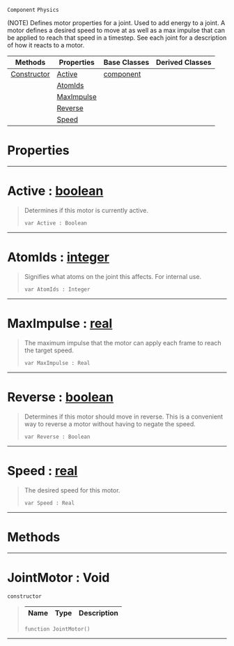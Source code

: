  `Component` `Physics`



(NOTE) Defines motor properties for a joint. Used to add energy to a joint. A motor defines a desired speed to move at as well as a max impulse that can be applied to reach that speed in a timestep. See each joint for a description of how it reacts to a motor.

|Methods|Properties|Base Classes|Derived Classes|
|---|---|---|---|
|[ Constructor](https://github.com/ZilchEngine/ZilchDocs/blob/master/code_reference/class_reference/jointmotor.markdown#jointmotor-void)|[ Active](https://github.com/ZilchEngine/ZilchDocs/blob/master/code_reference/class_reference/jointmotor.markdown#active-zero-engine-docum)|[component](https://github.com/ZilchEngine/ZilchDocs/blob/master/code_reference/class_reference/component.markdown)| |
| |[ AtomIds](https://github.com/ZilchEngine/ZilchDocs/blob/master/code_reference/class_reference/jointmotor.markdown#atomids-zero-engine-docu)| | |
| |[ MaxImpulse](https://github.com/ZilchEngine/ZilchDocs/blob/master/code_reference/class_reference/jointmotor.markdown#maximpulse-zero-engine-d)| | |
| |[ Reverse](https://github.com/ZilchEngine/ZilchDocs/blob/master/code_reference/class_reference/jointmotor.markdown#reverse-zero-engine-docu)| | |
| |[ Speed](https://github.com/ZilchEngine/ZilchDocs/blob/master/code_reference/class_reference/jointmotor.markdown#speed-zero-engine-docume)| | |


 #  Properties


---  
 #  Active : [boolean](https://github.com/ZilchEngine/ZilchDocs/blob/master/code_reference/nada_base_types/boolean.markdown)

> Determines if this motor is currently active.
> ``` lang=cpp, name=Nada
> var Active : Boolean


---  
 #  AtomIds : [integer](https://github.com/ZilchEngine/ZilchDocs/blob/master/code_reference/nada_base_types/integer.markdown)

> Signifies what atoms on the joint this affects. For internal use.
> ``` lang=cpp, name=Nada
> var AtomIds : Integer


---  
 #  MaxImpulse : [real](https://github.com/ZilchEngine/ZilchDocs/blob/master/code_reference/nada_base_types/real.markdown)

> The maximum impulse that the motor can apply each frame to reach the target speed.
> ``` lang=cpp, name=Nada
> var MaxImpulse : Real


---  
 #  Reverse : [boolean](https://github.com/ZilchEngine/ZilchDocs/blob/master/code_reference/nada_base_types/boolean.markdown)

> Determines if this motor should move in reverse. This is a convenient way to reverse a motor without having to negate the speed.
> ``` lang=cpp, name=Nada
> var Reverse : Boolean


---  
 #  Speed : [real](https://github.com/ZilchEngine/ZilchDocs/blob/master/code_reference/nada_base_types/real.markdown)

> The desired speed for this motor.
> ``` lang=cpp, name=Nada
> var Speed : Real


---  
 #  Methods


---  
 #  JointMotor : Void

 `constructor`

> 
> |Name|Type|Description|
> |---|---|---|
> ``` lang=cpp, name=Nada
> function JointMotor()
> ``` 


---  
 

 